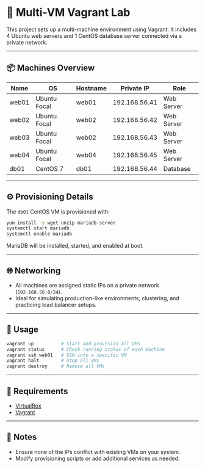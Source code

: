 
# 🔗 Multi-VM Vagrant Lab

This project sets up a multi-machine environment using Vagrant. It includes 4 Ubuntu web servers and 1 CentOS database server connected via a private network.

---

## 📦 Machines Overview

| Name   | OS             | Hostname | Private IP       | Role        |
|--------|----------------|----------|------------------|-------------|
| web01  | Ubuntu Focal   | web01    | 192.168.56.41    | Web Server  |
| web02  | Ubuntu Focal   | web02    | 192.168.56.42    | Web Server  |
| web03  | Ubuntu Focal   | web02    | 192.168.56.43    | Web Server  |
| web04  | Ubuntu Focal   | web04    | 192.168.56.45    | Web Server  |
| db01   | CentOS 7       | db01     | 192.168.56.44    | Database    |

---

## ⚙️ Provisioning Details

The `db01` CentOS VM is provisioned with:

```bash
yum install -y wget unzip mariadb-server
systemctl start mariadb
systemctl enable mariadb
```

MariaDB will be installed, started, and enabled at boot.

---

## 🌐 Networking

- All machines are assigned static IPs on a private network (`192.168.56.0/24`).
- Ideal for simulating production-like environments, clustering, and practicing load balancer setups.

---

## 🚦 Usage

```bash
vagrant up          # Start and provision all VMs
vagrant status      # Check running status of each machine
vagrant ssh web01   # SSH into a specific VM
vagrant halt        # Stop all VMs
vagrant destroy     # Remove all VMs
```

---

## 📎 Requirements

- [VirtualBox](https://www.virtualbox.org/)
- [Vagrant](https://www.vagrantup.com/)

---

## 📘 Notes

- Ensure none of the IPs conflict with existing VMs on your system.
- Modify provisioning scripts or add additional services as needed.
